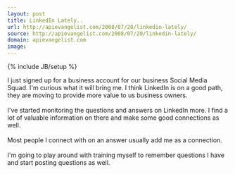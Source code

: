 ```yaml
---
layout: post
title: LinkedIn Lately..
url: http://apievangelist.com/2008/07/20/linkedin-lately/
source: http://apievangelist.com/2008/07/20/linkedin-lately/
domain: apievangelist.com
image: 
---
```

{% include JB/setup %}<p>I just signed up for a business account for our business Social Media Squad.  I'm curious what it will bring me.   I think LinkedIn is on a good path, they are moving to provide more value to us business owners.<br /><br />I've started monitoring the questions and answers on LinkedIn more.  I find a lot of valuable information on there and make some good connections as well.<br /><br />Most people I connect with on an answer usually add me as a connection.<br /><br />I'm going to play around with training myself to remember questions I have and start posting questions as well.</p>
